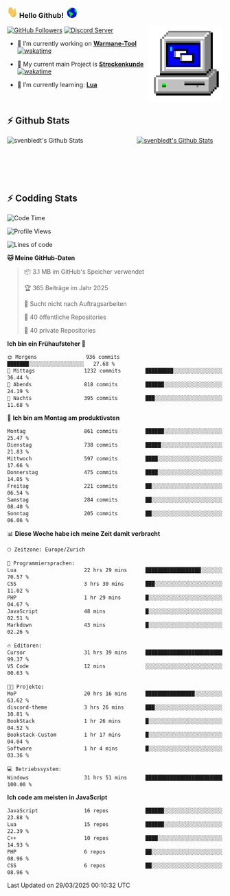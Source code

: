 ### <img src="https://github.com/svenbledt/svenbledt/blob/main/Assets/Hi.gif" height="28" width="24"> **Hello Github!** &nbsp;<img src="https://github.com/svenbledt/svenbledt/blob/main/Assets/Earth.gif" height="24" width="24">
[![GitHub Followers](https://img.shields.io/github/followers/svenbledt?label=Follow&style=flat-squaree&logo=github&labelColor=black&color=black&cacheSeconds=5)](https://github.com/svenbledt)
[![Discord Server](https://img.shields.io/discord/443405445831327754?style=flat-squeree&logo=discord&logoColor=white&label=Trojan%20Rotations%20Server&labelColor=black&color=gray&cacheSeconds=3650)](https://discord.gg/c6GZKjVhxw)
<img align="right" alt="PC GIF" src="https://github.com/svenbledt/svenbledt/blob/main/Assets/PC.gif" width="175" />

<p>

 - 🔭 I’m currently working on **[Warmane-Tool](https://github.com/svenbledt/Warmane-Bot)** [![wakatime](https://wakatime.com/badge/user/eb1cebc0-6a00-4f39-ab37-6770a4331515/project/b1c02622-6489-4920-898c-6e91c5bba727.svg)](https://wakatime.com/badge/user/eb1cebc0-6a00-4f39-ab37-6770a4331515/project/b1c02622-6489-4920-898c-6e91c5bba727)
 - 🔭 My current main Project is **[Streckenkunde](https://github.com/Streckenkunde)** [![wakatime](https://wakatime.com/badge/user/eb1cebc0-6a00-4f39-ab37-6770a4331515/project/8c10f4f0-0d09-4e0e-b526-eec4de9936b6.svg)](https://wakatime.com/badge/user/eb1cebc0-6a00-4f39-ab37-6770a4331515/project/8c10f4f0-0d09-4e0e-b526-eec4de9936b6)

 - 🌱 I’m currently learning: **[Lua](https://www.lua.org/)**
 
</p>

<br>

## :zap: Github Stats

<a href="https://github.com/svenbledt">
  <img align="left" src="https://github-readme-stats.vercel.app/api?username=svenbledt&show_icons=true&title_color=c9d1d9&icon_color=58a6da&text_color=c9d1d9&bg_color=0d1117&hide=issues" alt="svenbledt's Github Stats" width="60%">
 </a>
 <a href="https://github.com/svenbledt">
 <img src="https://github-readme-stats.vercel.app/api/top-langs/?username=svenbledt&show_icons=true&title_color=c9d1d9&icon_color=58a6da&text_color=c9d1d9&bg_color=0d1117" alt="svenbledt's Github Stats" width="35%">
 </a>

<br> <br> <br> <br> 
## :zap: Codding Stats

<!--START_SECTION:waka-->
![Code Time](http://img.shields.io/badge/Code%20Time-634%20hrs%2045%20mins-blue)

![Profile Views](http://img.shields.io/badge/Profilansichten-2-blue)

![Lines of code](https://img.shields.io/badge/Seit%20Hallo%20Welt%20habe%20ich%20geschrieben-29.3%20million%20Codezeilen-blue)

**🐱 Meine GitHub-Daten** 

> 📦 3.1 MB im GitHub's Speicher verwendet 
 > 
> 🏆 365 Beiträge im Jahr 2025
 > 
> 🚫 Sucht nicht nach Auftragsarbeiten
 > 
> 📜 40 öffentliche Repositories 
 > 
> 🔑 40 private Repositories 
 > 
**Ich bin ein Frühaufsteher 🐤** 

```text
🌞 Morgens                936 commits         ███████░░░░░░░░░░░░░░░░░░   27.68 % 
🌆 Mittags                1232 commits        █████████░░░░░░░░░░░░░░░░   36.44 % 
🌃 Abends                 818 commits         ██████░░░░░░░░░░░░░░░░░░░   24.19 % 
🌙 Nachts                 395 commits         ███░░░░░░░░░░░░░░░░░░░░░░   11.68 % 
```
📅 **Ich bin am Montag am produktivsten** 

```text
Montag                   861 commits         ██████░░░░░░░░░░░░░░░░░░░   25.47 % 
Dienstag                 738 commits         █████░░░░░░░░░░░░░░░░░░░░   21.83 % 
Mittwoch                 597 commits         ████░░░░░░░░░░░░░░░░░░░░░   17.66 % 
Donnerstag               475 commits         ████░░░░░░░░░░░░░░░░░░░░░   14.05 % 
Freitag                  221 commits         ██░░░░░░░░░░░░░░░░░░░░░░░   06.54 % 
Samstag                  284 commits         ██░░░░░░░░░░░░░░░░░░░░░░░   08.40 % 
Sonntag                  205 commits         ██░░░░░░░░░░░░░░░░░░░░░░░   06.06 % 
```


📊 **Diese Woche habe ich meine Zeit damit verbracht** 

```text
🕑︎ Zeitzone: Europe/Zurich

💬 Programmiersprachen: 
Lua                      22 hrs 29 mins      ██████████████████░░░░░░░   70.57 % 
CSS                      3 hrs 30 mins       ███░░░░░░░░░░░░░░░░░░░░░░   11.02 % 
PHP                      1 hr 29 mins        █░░░░░░░░░░░░░░░░░░░░░░░░   04.67 % 
JavaScript               48 mins             █░░░░░░░░░░░░░░░░░░░░░░░░   02.51 % 
Markdown                 43 mins             █░░░░░░░░░░░░░░░░░░░░░░░░   02.26 % 

🔥 Editoren: 
Cursor                   31 hrs 39 mins      █████████████████████████   99.37 % 
VS Code                  12 mins             ░░░░░░░░░░░░░░░░░░░░░░░░░   00.63 % 

🐱‍💻 Projekte: 
MoP                      20 hrs 16 mins      ████████████████░░░░░░░░░   63.62 % 
discord-theme            3 hrs 26 mins       ███░░░░░░░░░░░░░░░░░░░░░░   10.81 % 
BookStack                1 hr 26 mins        █░░░░░░░░░░░░░░░░░░░░░░░░   04.52 % 
Bookstack-Custom         1 hr 17 mins        █░░░░░░░░░░░░░░░░░░░░░░░░   04.04 % 
Software                 1 hr 4 mins         █░░░░░░░░░░░░░░░░░░░░░░░░   03.36 % 

💻 Betriebssystem: 
Windows                  31 hrs 51 mins      █████████████████████████   100.00 % 
```

**Ich code am meisten in JavaScript** 

```text
JavaScript               16 repos            ██████░░░░░░░░░░░░░░░░░░░   23.88 % 
Lua                      15 repos            ██████░░░░░░░░░░░░░░░░░░░   22.39 % 
C++                      10 repos            ████░░░░░░░░░░░░░░░░░░░░░   14.93 % 
PHP                      6 repos             ██░░░░░░░░░░░░░░░░░░░░░░░   08.96 % 
CSS                      6 repos             ██░░░░░░░░░░░░░░░░░░░░░░░   08.96 % 
```




 Last Updated on 29/03/2025 00:10:32 UTC
<!--END_SECTION:waka-->
